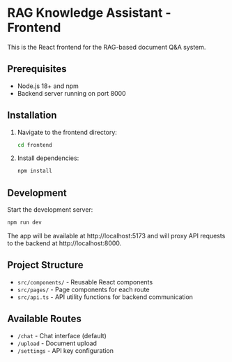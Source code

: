 # RAG Knowledge Assistant - Frontend

This is the React frontend for the RAG-based document Q&A system.

## Prerequisites

- Node.js 18+ and npm
- Backend server running on port 8000

## Installation

1. Navigate to the frontend directory:
   ```bash
   cd frontend
   ```

2. Install dependencies:
   ```bash
   npm install
   ```

## Development

Start the development server:
```bash
npm run dev
```

The app will be available at http://localhost:5173 and will proxy API requests to the backend at http://localhost:8000.

## Project Structure

- `src/components/` - Reusable React components
- `src/pages/` - Page components for each route
- `src/api.ts` - API utility functions for backend communication

## Available Routes

- `/chat` - Chat interface (default)
- `/upload` - Document upload
- `/settings` - API key configuration